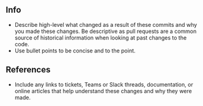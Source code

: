 ## Info
* Describe high-level what changed as a result of these commits and why you made these changes. Be descriptive as pull requests are a common source of historical information when looking at past changes to the code. 
* Use bullet points to be concise and to the point.

## References
* Include any links to tickets, Teams or Slack threads, documentation, or online articles that help understand these changes and why they were made.
